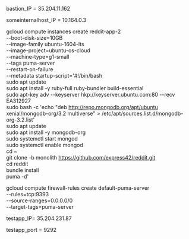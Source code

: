 bastion_IP = 35.204.11.162

someinternalhost_IP = 10.164.0.3

gcloud compute instances create reddit-app-2 \
  --boot-disk-size=10GB \
  --image-family ubuntu-1604-lts \
  --image-project=ubuntu-os-cloud \
  --machine-type=g1-small \
  --tags puma-server \
  --restart-on-failure \
  --metadata startup-script='#!/bin/bash \
sudo apt update \
sudo apt install -y ruby-full ruby-bundler build-essential \
sudo apt-key adv --keyserver hkp://keyserver.ubuntu.com:80 --recv EA312927 \
sudo bash -c 'echo "deb http://repo.mongodb.org/apt/ubuntu xenial/mongodb-org/3.2 multiverse" > /etc/apt/sources.list.d/mongodb-org-3.2.list' \
sudo apt update \
sudo apt install -y mongodb-org \
sudo systemctl start mongod \
sudo systemctl enable mongod \
cd ~ \
git clone -b monolith https://github.com/express42/reddit.git \
cd reddit \
bundle install \
puma -d' 

gcloud compute firewall-rules create default-puma-server\
 --rules=tcp:9393 \
 --source-ranges=0.0.0.0/0 \
 --target-tags=puma-server

testapp_IP= 35.204.231.87

testapp_port = 9292
